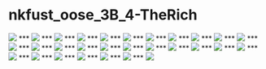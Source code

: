 nkfust_oose_3B_4-TheRich
========================
<img src="http://xpy.calfhost.com/Images/Page1.jpg">
***
<img src="http://xpy.calfhost.com/Images/Page2.jpg">
***
<img src="http://xpy.calfhost.com/Images/Page3.jpg">
***
<img src="http://xpy.calfhost.com/Images/Page4.jpg">
***
<img src="http://xpy.calfhost.com/Images/Page5.jpg">
***
<img src="http://xpy.calfhost.com/Images/Page6.jpg">
***
<img src="http://xpy.calfhost.com/Images/Page7.jpg">
***
<img src="http://xpy.calfhost.com/Images/Page8.jpg">
***
<img src="http://xpy.calfhost.com/Images/Page9.jpg">
***
<img src="http://xpy.calfhost.com/Images/Page10.jpg">
***
<img src="http://xpy.calfhost.com/Images/Page11.jpg">
***
<img src="http://xpy.calfhost.com/Images/Page12.jpg">
***
<img src="http://xpy.calfhost.com/Images/Page13.jpg">
***
<img src="http://xpy.calfhost.com/Images/Page14.jpg">
***
<img src="http://xpy.calfhost.com/Images/Page15.jpg">
***
<img src="http://xpy.calfhost.com/Images/Page16.jpg">
***
<img src="http://xpy.calfhost.com/Images/Page17.jpg">
***
<img src="http://i.imgur.com/LwTVTYL.jpg">
***
<img src="http://xpy.calfhost.com/Images/Page19.jpg">
***
<img src="http://xpy.calfhost.com/Images/Page20.jpg">
***
<img src="http://xpy.calfhost.com/Images/Page21.jpg">
***
<img src="http://xpy.calfhost.com/Images/Page22.jpg">
***
<img src="http://xpy.calfhost.com/Images/Page23.jpg">
***
<img src="http://xpy.calfhost.com/Images/Page24.jpg">
***
<img src="http://i.imgur.com/dSKiLk9.jpg">
***
<img src="http://i.imgur.com/TJYrSwG.jpg">
***
<img src="http://i.imgur.com/d9ZYokp.jpg">
***
<img src="http://i.imgur.com/0AxqXfk.jpg">
***
<img src="http://i.imgur.com/5iHcjnY.jpg">
